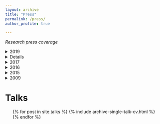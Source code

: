 ```yaml
---
layout: archive
title: "Press"
permalink: /press/
author_profile: true

---
```



*Research press coverage*


<details>
	<summary>2019</summary>
  <p> Merck KGaA, Darmstadt, Germany <br>
    <a href="https://app.ekipa.de/challenges/future-of-ai/brief)<br>
    <a href="https://www.thi.de/hochschule/aktuelles/news/thi-erfolgreich-in-ai-forschungswettbewerb)<br>
    <a href="https://www.youtube.com/watch?v=avtLwTM5xIw&ab_channel=ekipaCrowd)<br>
    <a href="https://github.com/caxenie/cristianaxenie.github.io/raw/master/files/CristianAxenie_Media_Coverage_THI_2019.pdf)<br>
  </p>
</details>



<details>
	<summary>2018</summary>
  <p> Lions Club, Chimesee, Germany <br>
    <a href="https://www.ovb-heimatzeitungen.de/wi-ge/2018/09/21/kuenstliche-intelligenz-im-fokus.ovb">Source 1</a><br>
    <a href="https://github.com/caxenie/cristianaxenie.github.io/raw/master/files/CristianAxenie_Media_Coverage_Lions_2018.pdf">Download copy</a><br>
  </p>
</details>

<details>
	<summary>2017</summary>
  <p> Basecamp.AI Winter School, Vienna, Austria <br>
    <a href="https://web.archive.org/web/20170318124321/http://www.basecamp.ai/student#mentors">Source</a><br>
    <a href="https://github.com/caxenie/cristianaxenie.github.io/raw/master/files/CristianAxenie_Media_Coverage_Basecamp_2017.pdf">Download copy</a><br>
  </p>
</details>

<details>
	<summary>2016</summary>
  <p> Welcome Trust "Hack the Senses" Competition, London, UK <br>
    <a href="https://www.wired.co.uk/article/how-to-hack-senses-see-sound">Source</a><br>
    <a href="https://github.com/caxenie/cristianaxenie.github.io/raw/master/files/CristianAxenie_Media_Coverage_Wired_2016.pdf">Download copy</a><br>
  </p>
</details>


<details>
	<summary>2015</summary>
  <p> IEEE CIS Summer School On Neuromorphic and Cyborg Intelligent Systems, Hangzhou, China<br>
    <a href="www.qaas.zju.edu.cn/news.asp?id=25">Source</a><br>
    <a href="https://github.com/caxenie/cristianaxenie.github.io/raw/master/files/CristianAxenie_Media_Coverage_Neuromoprhic_Cyborg_Intelligence_Zhejiang_2015.pdf">Download copy</a><br>
  </p>
</details>


<details>
	<summary>2009</summary>
  <p> IBM Best Linux Application Challenge, Bucharest, Romania <br>
    <a href="https://web.archive.org/web/20101105153553/http://www.dandragomir.biz/software/linux-application-2009-student-final.html">Source</a><br>
    <a href="https://github.com/caxenie/cristianaxenie.github.io/raw/master/files/CristianAxenie_Media_Coverage_IBM_2009.pdf">Download copy</a><br><br>
   <p> International Technical Universities Competition, ZTS2009, Timisoara , Romania <br>
    <a href="https://www.viata-libera.ro/pdf/2009/05_mai/vlg_21_mai.pdf">Source</a><br>
    </p>
</details>  



Talks
======
  <ul>{% for post in site.talks %}
    {% include archive-single-talk-cv.html %}
  {% endfor %}</ul>
  
